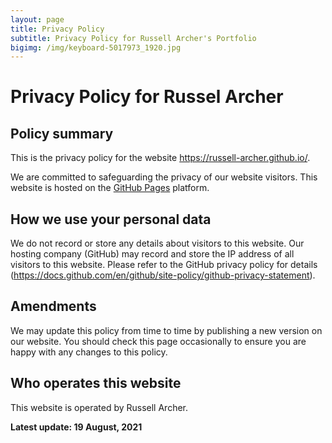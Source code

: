 ```yaml
---
layout: page
title: Privacy Policy
subtitle: Privacy Policy for Russell Archer's Portfolio
bigimg: /img/keyboard-5017973_1920.jpg
---
```


# Privacy Policy for Russel Archer
## Policy summary

This is the privacy policy for the website https://russell-archer.github.io/.

We are committed to safeguarding the privacy of our website visitors.
This website is hosted on the <a href='https://pages.github.com/'>GitHub Pages</a> platform. 

## How we use your personal data

We do not record or store any details about visitors to this website. Our hosting company (GitHub) may record and store the IP address of all visitors to this website. Please refer to the GitHub privacy policy for details (https://docs.github.com/en/github/site-policy/github-privacy-statement).

## Amendments

We may update this policy from time to time by publishing a new version on our website. You should check this page occasionally to ensure you are happy with any changes to this policy.

## Who operates this website

This website is operated by Russell Archer.

**Latest update: 19 August, 2021**




















